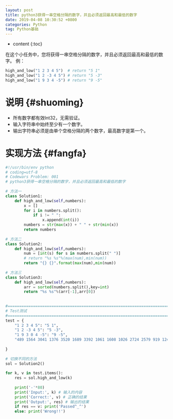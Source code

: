 ```yaml
---
layout: post
title: python3获得一串空格分隔的数字，并且必须返回最高和最低的数字
date: 2019-04-08 10:30:52 +0800
categories: Python
tag: Python基础
---
```


* content
{:toc}



在这个小任务中，您将获得一串空格分隔的数字，并且必须返回最高和最低的数字。
例：

```py
high_and_low("1 2 3 4 5")  # return "5 1"
high_and_low("1 2 -3 4 5") # return "5 -3"
high_and_low("1 9 3 4 -5") # return "9 -5"
```



说明				{#shuoming}
====================================

+ 所有数字都有效Int32，无需验证。
+ 输入字符串中始终至少有一个数字。
+ 输出字符串必须是由单个空格分隔的两个数字，最高数字是第一个。


实现方法			{#fangfa}
====================================

```py
#!/usr/bin/env python
# coding=utf-8
# Codewars Problem: 001
# python3获得一串空格分隔的数字，并且必须返回最高和最低的数字
 
# 方法一
class Solution1:
    def high_and_low(self,numbers):
        x = []
        for i in numbers.split():
            if i != " ":
                x.append(int(i))
        numbers = str(max(x)) + " " + str(min(x))
        return numbers
 
# 方法二
class Solution2:
    def high_and_low(self,numbers):
        num = [int(s) for s in numbers.split(" ")]
        # return "%s %s"%(max(num),min(num))
        return "{} {}".format(max(num),min(num))
 
# 方法三
class Solution3:
    def high_and_low(self,numbers):
        arr = sorted(numbers.split(),key=int)
        return "%s %s"%(arr[-1],arr[0])
 
 
#===============================================================================
# Test测试
#===============================================================================
test = {
    "1 2 3 4 5": "5 1",
    "1 2 -3 4 5": "5 -3",
    "1 9 3 0 4 -5": "9 -5",
    "489 1564 3041 1376 3520 1689 3392 1061 1608 1026 2724 2579 919 1247 2625 2094 1356 3445 1316 2558 1647 1646":"3520 489",
 
}
 
# 切换不同的方法
sol = Solution2()
 
for k, v in test.items():
    res = sol.high_and_low(k)
 
    print('-'*80)
    print('Input:', k) # 输入的内容
    print('Correct:', v) # 正确的结果
    print('Output:', res) # 输出的结果
    if res == v: print('Passed^_^')
    else: print('Wrong!!')
```